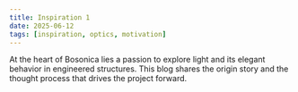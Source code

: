 ```yaml
---
title: Inspiration 1
date: 2025-06-12
tags: [inspiration, optics, motivation]
---
```


At the heart of Bosonica lies a passion to explore light and its elegant behavior in engineered structures. This blog shares the origin story and the thought process that drives the project forward.
